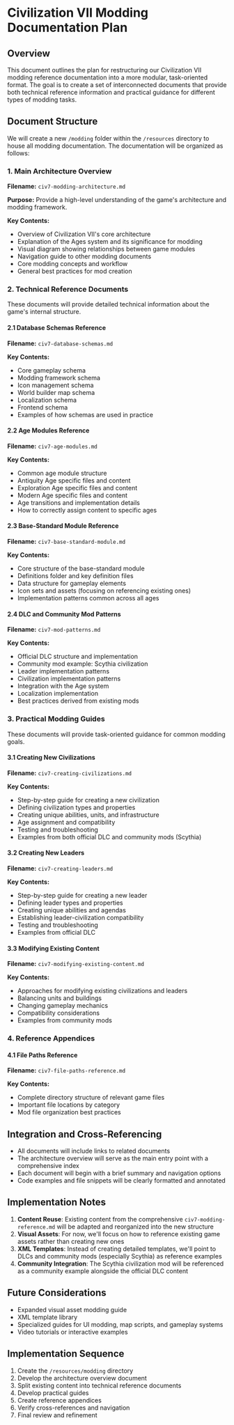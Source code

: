 # Civilization VII Modding Documentation Plan

## Overview

This document outlines the plan for restructuring our Civilization VII modding reference documentation into a more modular, task-oriented format. The goal is to create a set of interconnected documents that provide both technical reference information and practical guidance for different types of modding tasks.

## Document Structure

We will create a new `/modding` folder within the `/resources` directory to house all modding documentation. The documentation will be organized as follows:

### 1. Main Architecture Overview

**Filename:** `civ7-modding-architecture.md`

**Purpose:** Provide a high-level understanding of the game's architecture and modding framework.

**Key Contents:**
- Overview of Civilization VII's core architecture
- Explanation of the Ages system and its significance for modding
- Visual diagram showing relationships between game modules
- Navigation guide to other modding documents
- Core modding concepts and workflow
- General best practices for mod creation

### 2. Technical Reference Documents

These documents will provide detailed technical information about the game's internal structure.

#### 2.1 Database Schemas Reference

**Filename:** `civ7-database-schemas.md`

**Key Contents:**
- Core gameplay schema
- Modding framework schema
- Icon management schema
- World builder map schema
- Localization schema
- Frontend schema
- Examples of how schemas are used in practice

#### 2.2 Age Modules Reference

**Filename:** `civ7-age-modules.md`

**Key Contents:**
- Common age module structure
- Antiquity Age specific files and content
- Exploration Age specific files and content
- Modern Age specific files and content
- Age transitions and implementation details
- How to correctly assign content to specific ages

#### 2.3 Base-Standard Module Reference

**Filename:** `civ7-base-standard-module.md`

**Key Contents:**
- Core structure of the base-standard module
- Definitions folder and key definition files
- Data structure for gameplay elements
- Icon sets and assets (focusing on referencing existing ones)
- Implementation patterns common across all ages

#### 2.4 DLC and Community Mod Patterns

**Filename:** `civ7-mod-patterns.md`

**Key Contents:**
- Official DLC structure and implementation
- Community mod example: Scythia civilization
- Leader implementation patterns
- Civilization implementation patterns
- Integration with the Age system
- Localization implementation
- Best practices derived from existing mods

### 3. Practical Modding Guides

These documents will provide task-oriented guidance for common modding goals.

#### 3.1 Creating New Civilizations

**Filename:** `civ7-creating-civilizations.md`

**Key Contents:**
- Step-by-step guide for creating a new civilization
- Defining civilization types and properties
- Creating unique abilities, units, and infrastructure
- Age assignment and compatibility
- Testing and troubleshooting
- Examples from both official DLC and community mods (Scythia)

#### 3.2 Creating New Leaders

**Filename:** `civ7-creating-leaders.md`

**Key Contents:**
- Step-by-step guide for creating a new leader
- Defining leader types and properties
- Creating unique abilities and agendas
- Establishing leader-civilization compatibility
- Testing and troubleshooting
- Examples from official DLC

#### 3.3 Modifying Existing Content

**Filename:** `civ7-modifying-existing-content.md`

**Key Contents:**
- Approaches for modifying existing civilizations and leaders
- Balancing units and buildings
- Changing gameplay mechanics
- Compatibility considerations
- Examples from community mods

### 4. Reference Appendices

#### 4.1 File Paths Reference

**Filename:** `civ7-file-paths-reference.md`

**Key Contents:**
- Complete directory structure of relevant game files
- Important file locations by category
- Mod file organization best practices

## Integration and Cross-Referencing

- All documents will include links to related documents
- The architecture overview will serve as the main entry point with a comprehensive index
- Each document will begin with a brief summary and navigation options
- Code examples and file snippets will be clearly formatted and annotated

## Implementation Notes

1. **Content Reuse**: Existing content from the comprehensive `civ7-modding-reference.md` will be adapted and reorganized into the new structure
2. **Visual Assets**: For now, we'll focus on how to reference existing game assets rather than creating new ones
3. **XML Templates**: Instead of creating detailed templates, we'll point to DLCs and community mods (especially Scythia) as reference examples
4. **Community Integration**: The Scythia civilization mod will be referenced as a community example alongside the official DLC content

## Future Considerations

- Expanded visual asset modding guide
- XML template library
- Specialized guides for UI modding, map scripts, and gameplay systems
- Video tutorials or interactive examples

## Implementation Sequence

1. Create the `/resources/modding` directory
2. Develop the architecture overview document
3. Split existing content into technical reference documents
4. Develop practical guides
5. Create reference appendices
6. Verify cross-references and navigation
7. Final review and refinement 